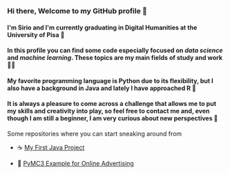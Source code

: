 ### Hi there, Welcome to my GitHub profile 👋
#### I'm Sirio and I'm currently graduating in Digital Humanities at the University of Pisa 🗼
#### In this profile you can find some code especially focused on *data science* and *machine learning*. These topics are my main fields of study and work 👨‍🔬
#### My favorite programming language is Python due to its flexibility, but I also have a background in Java and lately I have approached R 🐍
#### It is always a pleasure to come across a challenge that allows me to put my skills and creativity into play, so feel free to contact me and, even though I am still a beginner, I am very curious about new perspectives 🔰

Some repositories where you can start sneaking around from


- ☕ [My First Java Project](https://github.com/damessina/JavaProjectInfoUma)

- 🐍 [PyMC3 Example for Online Advertising](https://github.com/damessina/PyMC3_into_advertising)

